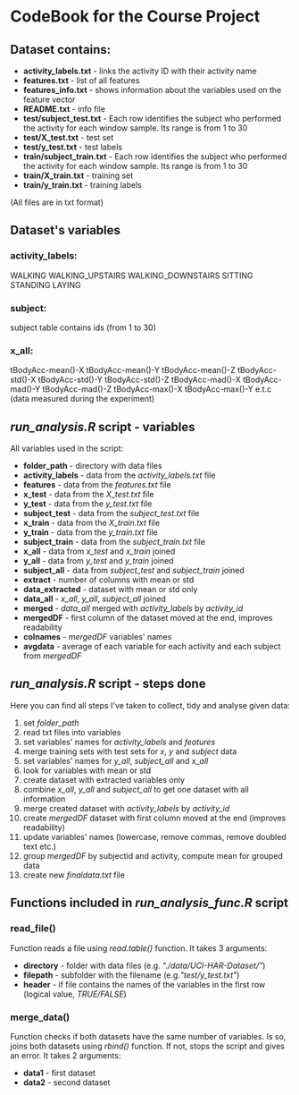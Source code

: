 # CodeBook for the Course Project

## Dataset contains:

* **activity_labels.txt** - links the activity ID with their activity name
* **features.txt** - list of all features
* **features_info.txt** - shows information about the variables used on the feature vector
* **README.txt** - info file
* **test/subject_test.txt** - Each row identifies the subject who performed the activity for each window sample. Its range is from 1 to 30
* **test/X_test.txt** - test set
* **test/y_test.txt** - test labels
* **train/subject_train.txt** - Each row identifies the subject who performed the activity for each window sample. Its range is from 1 to 30
* **train/X_train.txt** - training set
* **train/y_train.txt** - training labels

(All files are in txt format)

## Dataset's variables

### activity_labels:
WALKING
WALKING_UPSTAIRS
WALKING_DOWNSTAIRS
SITTING
STANDING
LAYING

### subject:
subject table contains ids (from 1 to 30)

### x_all:
tBodyAcc-mean()-X
tBodyAcc-mean()-Y
tBodyAcc-mean()-Z
tBodyAcc-std()-X
tBodyAcc-std()-Y
tBodyAcc-std()-Z
tBodyAcc-mad()-X
tBodyAcc-mad()-Y
tBodyAcc-mad()-Z
tBodyAcc-max()-X
tBodyAcc-max()-Y e.t.c
(data measured during the experiment)

## *run_analysis.R* script - variables

All variables used in the script:

* **folder_path** - directory with data files
* **activity_labels** - data from the *activity_labels.txt* file
* **features** - data from the *features.txt* file
* **x_test** - data from the *X_test.txt* file
* **y_test** - data from the *y_test.txt* file
* **subject_test** - data from the *subject_test.txt* file
* **x_train** - data from the *X_train.txt* file
* **y_train** - data from the *y_train.txt* file
* **subject_train** - data from the *subject_train.txt* file
* **x_all** - data from *x_test* and *x_train* joined
* **y_all** - data from *y_test* and *y_train* joined
* **subject_all** - data from *subject_test* and *subject_train* joined
* **extract** - number of columns with mean or std
* **data_extracted** - dataset with mean or std only
* **data_all** - *x_all*, *y_all*, *subject_all* joined
* **merged** - *data_all* merged with *activity_labels* by *activity_id*
* **mergedDF** - first column of the dataset moved at the end, improves readability
* **colnames** - *mergedDF* variables' names
* **avgdata** - average of each variable for each activity and each subject from *mergedDF*


## *run_analysis.R* script - steps done

Here you can find all steps I've taken to collect, tidy and analyse given data:

1. set *folder_path*
2. read txt files into variables
3. set variables' names for *activity_labels* and *features*
4. merge training sets with test sets for *x*, *y* and *subject* data
5. set variables' names for *y_all*, *subject_all* and *x_all*
6. look for variables with mean or std
7. create dataset with extracted variables only
8. combine *x_all*, *y_all* and *subject_all* to get one dataset with all information
9. merge created dataset with *activity_labels* by *activity_id*
10. create *mergedDF* dataset with first column moved at the end (improves readability)
11. update variables' names (lowercase, remove commas, remove doubled text etc.)
12. group *mergedDF* by subjectid and activity, compute mean for grouped data
13. create new *finaldata.txt* file

## Functions included in *run_analysis_func.R* script

### read_file()
Function reads a file using *read.table()* function.
It takes 3 arguments:
* **directory** - folder with data files (e.g. *"./data/UCI-HAR-Dataset/"*)
* **filepath** - subfolder with the filename (e.g.*"test/y_test.txt"*)
* **header** - if file contains the names of the variables in the first row (logical value, *TRUE/FALSE*)

### merge_data()
Function checks if both datasets have the same number of variables. Is so, joins both datasets using *rbind()* function. If not, stops the script and gives an error. It takes 2 arguments:
* **data1** - first dataset
* **data2** - second dataset

